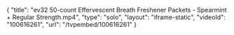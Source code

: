 {
    "title": "ev32 50-count Effervescent Breath Freshener Packets - Spearmint + Regular Strength.mp4",
    "type": "solo",
    "layout": "iframe-static",
    "videoId": "100616261",
    "url": "\/tvpembed\/100616261"
}
